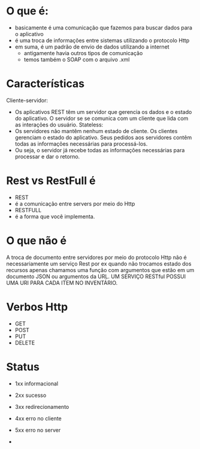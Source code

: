 # O que é:
- basicamente é uma comunicação que fazemos para buscar dados para o aplicativo
- é uma troca de informações entre sistemas utilizando o protocolo Http
- em suma, é um padrão de envio de dados utilizando a internet 
  - antigamente havia outros tipos de comunicação
  - temos também o SOAP com o arquivo .xml 

# Características
Cliente-servidor:
- Os aplicativos REST têm um servidor que gerencia os dados e o estado do aplicativo. O servidor se
se comunica com um cliente que lida com as interações do usuário. 
Stateless:
 - Os servidores não mantêm nenhum estado de cliente. Os clientes gerenciam o estado do aplicativo.
 Seus pedidos aos servidores contêm todas as informações necessárias para processá-los.
 - Ou seja, o servidor já recebe todas as informações necessárias para processar e dar o retorno.

# Rest vs RestFull é
 - REST
  - é a comunicação entre servers por meio do Http
 - RESTFULL
  - é a forma que você implementa.

# O que não é
A troca de documento entre servidores por meio do protocolo Http não é necessariamente um serviço
Rest por ex quando não trocamos estado dos recursos apenas chamamos uma função com argumentos que estão em um documento JSON ou argumentos da URL. UM SERVIÇO RESTful POSSUI UMA URI PARA CADA ITEM
NO INVENTÁRIO.

# Verbos Http
- GET
- POST
- PUT
- DELETE 

# Status
- 1xx informacional
- 2xx sucesso
- 3xx redirecionamento
- 4xx erro no cliente
- 5xx erro no server 

 - 